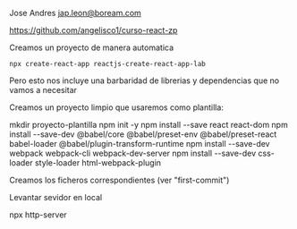Jose Andres
jap.leon@boream.com

https://github.com/angelisco1/curso-react-zp

Creamos un proyecto de manera automatica

    npx create-react-app reactjs-create-react-app-lab

Pero esto nos incluye una barbaridad de librerias y dependencias que no vamos a necesitar

Creamos un proyecto limpio que usaremos como plantilla:

  mkdir proyecto-plantilla
  npm init -y
  npm install --save react react-dom
  npm install --save-dev @babel/core @babel/preset-env @babel/preset-react babel-loader @babel/plugin-transform-runtime
  npm install --save-dev webpack webpack-cli webpack-dev-server
  npm install --save-dev css-loader style-loader html-webpack-plugin

Creamos los ficheros correspondientes (ver "first-commit")

Levantar sevidor en local

  npx http-server